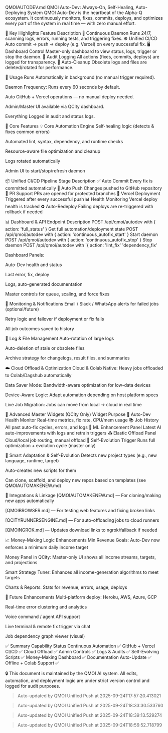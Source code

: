 QMOIAUTODEV.md
QMOI Auto-Dev: Always-On, Self-Healing, Auto-Deploying System
QMOI Auto-Dev is the heartbeat of the Alpha-Q ecosystem. It continuously monitors, fixes, commits, deploys, and optimizes every part of the system in real time — with zero manual effort.

🧠 Key Highlights
Feature Description
🔄 Continuous Daemon Runs 24/7, scanning logs, errors, running tests, and triggering fixes.
⚙️ Unified CI/CD Auto commit → push → deploy (e.g. Vercel) on every successful fix.
🖥️ Dashboard Control Master-only dashboard to view status, logs, trigger or stop the daemon.
📜 Audit Logging All actions (fixes, commits, deploys) are logged for transparency.
🧹 Auto-Cleanup Obsolete logs and files are deleted/rotated for performance.

🚀 Usage
Runs Automatically in background (no manual trigger required).

Daemon Frequency: Runs every 60 seconds by default.

Auto GitHub + Vercel operations — no manual deploy needed.

Admin/Master UI available via QCity dashboard.

Everything Logged in audit and status logs.

🔧 Core Features
💡 Core Automation Engine
Self-healing logic (detects & fixes common errors)

Automated lint, syntax, dependency, and runtime checks

Resource-aware file optimization and cleanup

Logs rotated automatically

Admin UI to start/stop/refresh daemon

📦 Unified CI/CD Pipeline
Stage Description
✅ Auto Commit Every fix is committed automatically
🚀 Auto Push Changes pushed to GitHub repository
🔁 PR Support PRs are opened for protected branches
🔂 Vercel Deployment Triggered after every successful push
📊 Health Monitoring Vercel deploy health is tracked
♻️ Auto-Redeploy Failing deploys are re-triggered with rollback if needed

📊 Dashboard & API
Endpoint Description
POST /api/qmoi/autodev with { action: 'full_status' } Get full automation/deployment state
POST /api/qmoi/autodev with { action: 'continuous_autofix_start' } Start daemon
POST /api/qmoi/autodev with { action: 'continuous_autofix_stop' } Stop daemon
POST /api/qmoi/autodev with `{ action: 'lint_fix' 'dependency_fix'

Dashboard Panels:

Auto-Dev health and status

Last error, fix, deploy

Logs, auto-generated documentation

Master controls for queue, scaling, and force fixes

📣 Monitoring & Notifications
Email / Slack / WhatsApp alerts for failed jobs (optional/future)

Retry logic and failover if deployment or fix fails

All job outcomes saved to history

🧼 Log & File Management
Auto-rotation of large logs

Auto-deletion of stale or obsolete files

Archive strategy for changelogs, result files, and summaries

☁️ Cloud Offload & Optimization
Cloud & Colab Native: Heavy jobs offloaded to Colab/Dagshub automatically

Data Saver Mode: Bandwidth-aware optimization for low-data devices

Device-Aware Logic: Adapt automation depending on host platform specs

Live Job Migration: Jobs can move from local → cloud in real time

🔧 Advanced Master Widgets (QCity Only)
Widget Purpose
📡 Auto-Dev Health Monitor Real-time metrics, fix rate, CPU/mem usage
📚 Job History All past auto-fix cycles, errors, and logs
🧠 ML Enhancement Panel Latest AI auto-improvements with logs and retrain triggers
📤 Elastic Offload Panel Cloud/local job routing, manual offload
🧬 Self-Evolution Trigger Runs full optimization + evolution cycle (master only)

🧠 Smart Adaptation & Self-Evolution
Detects new project types (e.g., new language, runtime, target)

Auto-creates new scripts for them

Can clone, scaffold, and deploy new repos based on templates (see QMOIAUTOMAKENEW.md)

📎 Integrations & Linkage
[QMOIAUTOMAKENEW.md] — For cloning/making new apps automatically

[QMOIBROWSER.md] — For testing web features and fixing broken links

[QCITYRUNNERSENGINE.md] — For auto-offloading jobs to cloud runners

[QMOINGROK.md] — Updates download links to ngrok/fallback if needed

📈 Money-Making Logic Enhancements
Min Revenue Goals: Auto-Dev now enforces a minimum daily income target

Money Panel in QCity: Master-only UI shows all income streams, targets, and projections

Smart Strategy Tuner: Enhances all income-generation algorithms to meet targets

Charts & Reports: Stats for revenue, errors, usage, deploys

🔮 Future Enhancements
Multi-platform deploy: Heroku, AWS, Azure, GCP

Real-time error clustering and analytics

Voice command / agent API support

Live terminal & remote fix trigger via chat

Job dependency graph viewer (visual)

✅ Summary
Capability Status
Continuous Automation ✅
GitHub + Vercel CI/CD ✅
Cloud Offload ✅
Admin Controls ✅
Logs & Audits ✅
Self-Evolving Scripts ✅
Money-Making Dashboard ✅
Documentation Auto-Update ✅
Offline + Colab Support ✅

🔒 This document is maintained by the QMOI AI system. All edits, automation, and deployment logic are under strict version control and logged for audit purposes.

> Auto-updated by QMOI Unified Push at 2025-09-24T17:57:20.413021

> Auto-updated by QMOI Unified Push at 2025-09-24T18:33:30.533760

> Auto-updated by QMOI Unified Push at 2025-09-24T18:39:13.529274

> Auto-updated by QMOI Unified Push at 2025-09-24T18:56:52.718799
